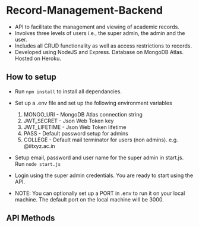 # Record-Management-Backend

- API to facilitate the management and viewing of academic records.
- Involves three levels of users i.e., the super admin, the admin and the user.
- Includes all CRUD functionality as well as access restrictions to records.
- Developed using NodeJS and Express. Database on MongoDB Atlas. Hosted on Heroku.

## How to setup

- Run `npm install` to install all dependancies.

- Set up a .env file and set up the following environment variables

  1. MONGO_URI - MongoDB Atlas connection string
  2. JWT_SECRET - Json Web Token key
  3. JWT_LIFETIME - Json Web Token lifetime
  4. PASS - Default password setup for admins
  5. COLLEGE - Default mail terminator for users (non admins). e.g. @iitxyz.ac.in
     <br>

- Setup email, password and user name for the super admin in start.js. Run `node start.js`

- Login using the super admin credentials. You are ready to start using the API.

- NOTE: You can optionally set up a PORT in .env to run it on your local machine. The default port on the local machine will be 3000.

## API Methods
